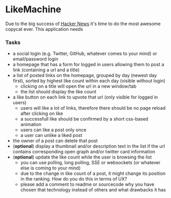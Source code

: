 # LikeMachine

Due to the big success of [Hacker News](https://news.ycombinator.com) it's time to do the most awesome copycat ever. This application needs

### Tasks

- a social login (e.g. Twitter, GitHub, whatever comes to your mind) or email/password login
- a homepage that has a form for logged in users allowing them to post a link (containing a url and a title)
- a list of posted links on the homepage, grouped by day (newest day first), sorted by highest like count within each day (visible without login)
  - clicking on a title will open the url in a new window/tab
  - the list should display the like count
- a like button on each link to upvote that url (only visible for logged in users)
  - users will like a lot of links, therefore there should be no page reload after clicking on like
  - a successfull like should be confirmed by a short css-based animation
  - users can like a post only once
  - a user can unlike a liked post
- the owner of a post can delete that post
- (**optional**) display a thumbnail and/or description text in the list if the url contains corresponding open graph and/or twitter card information
- (**optional**) update the like count while the user is browsing the list
  - you can use polling, long polling, SSE or websockets (or whatever else is coming to your mind)
  - due to the change in like count of a post, it might change its position in the ranking. How do you do this in terms of UX?
  - please add a comment to readme or sourcecode why you have chosen that technology instead of others and what drawbacks it has
